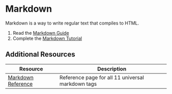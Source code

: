 # Markdown

Markdown is a way to write regular text that compiles to HTML.

1. Read the [Markdown Guide](https://www.markdownguide.org/getting-started/)
2. Complete the [Markdown Tutorial](https://www.markdowntutorial.com/)

## Additional Resources

| Resource | Description |
| --- | --- |
| [Markdown Reference](https://commonmark.org/help/) | Reference page for all 11 universal markdown tags |
